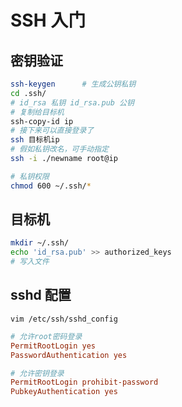 <!--
title: SSH
sort:
-->

# SSH 入门

## 密钥验证

```bash
ssh-keygen		# 生成公钥私钥
cd .ssh/
# id_rsa 私钥	id_rsa.pub 公钥
# 复制给目标机
ssh-copy-id ip
# 接下来可以直接登录了
ssh 目标机ip
# 假如私钥改名，可手动指定
ssh -i ./newname root@ip

# 私钥权限
chmod 600 ~/.ssh/*
```

## 目标机

```bash
mkdir ~/.ssh/
echo 'id_rsa.pub' >> authorized_keys
# 写入文件
```

## sshd 配置

`vim /etc/ssh/sshd_config`

```ini
# 允许root密码登录
PermitRootLogin yes
PasswordAuthentication yes

# 允许密钥登录
PermitRootLogin prohibit-password
PubkeyAuthentication yes
```
